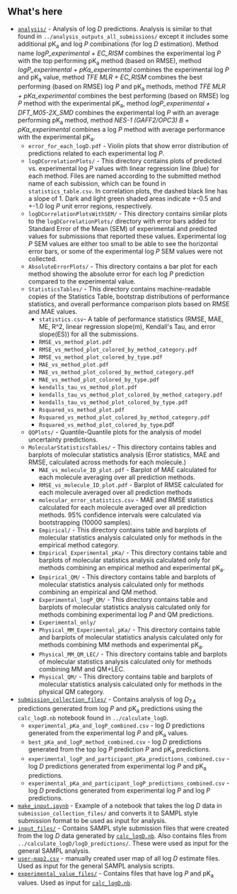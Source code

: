 ## What's here
- [`analysis/`](analysis/) - Analysis of log *D* predictions. Analysis is similar to that found in `../analysis_outputs_all_submissions/` except it includes some additional pK<sub>a</sub> and log *P* combinations (for log *D*  estimation). Method name *logP_experimental + EC_RISM* combines the experimental log *P* with the top performing pK<sub>a</sub> method (based on RMSE), method *logP_experimental + pKa_experimental* combines the experimental log *P* and pK<sub>a</sub> value, method *TFE MLR + EC_RISM* combines the best performing (based on RMSE) log *P* and pK<sub>a</sub> methods, method *TFE MLR + pKa_experimental* combines the best performing (based on RMSE) log *P* method with the experimental pK<sub>a</sub>, method *logP_experimental + DFT_M05-2X_SMD* combines the experimental log *P* with an average performing pK<sub>a</sub> method, method *NES-1 (GAFF2/OPC3) B  + pKa_experimental* combines a log *P* method with average performance with the experimental pK<sub>a</sub>.
  - `error_for_each_logD.pdf` - Violin plots that show error distribution of predictions related to each experimental log *P*.
  - `logDCorrelationPlots/` - This directory contains plots of predicted vs. experimental log *P* values with linear regression line (blue) for each method. Files are named according to the submitted method name of each subission, which can be found in `statistics_table.csv`. In correlation plots, the dashed black line has a slope of 1. Dark and light green shaded areas indicate +-0.5 and +-1.0 log *P* unit error regions, respectively.
  - `logDCorrelationPlotsWithSEM/` - This directory contains similar plots to the `logDCorrelationPlots/` directory with error bars added for Standard Error of the Mean (SEM) of experimental and predicted values for submissions that reported these values. Experimental log *P* SEM values are either too small to be able to see the horizontal error bars, or some of the experimental log *P* SEM values were not collected.
  - `AbsoluteErrorPlots/` - This directory contains a bar plot for each method showing the absolute error for each log *P* prediction compared to the experimental value.
  - `StatisticsTables/` - This directory contains machine-readable copies of the Statistics Table, bootstrap distributions of performance statistics, and overall performance comparison plots based on RMSE and MAE values.
      - `statistics.csv`- A table of performance statistics (RMSE, MAE, ME, R^2, linear regression slope(m), Kendall's Tau, and error slope(ES)) for all the submissions.
      - `RMSE_vs_method_plot.pdf`
      - `RMSE_vs_method_plot_colored_by_method_category.pdf`
      - `RMSE_vs_method_plot_colored_by_type.pdf`
      - `MAE_vs_method_plot.pdf`
      - `MAE_vs_method_plot_colored_by_method_category.pdf`
      - `MAE_vs_method_plot_colored_by_type.pdf`
      - `kendalls_tau_vs_method_plot.pdf`
      - `kendalls_tau_vs_method_plot_colored_by_method_category.pdf`
      - `kendalls_tau_vs_method_plot_colored_by_type.pdf`
      - `Rsquared_vs_method_plot.pdf`                            
      - `Rsquared_vs_method_plot_colored_by_method_category.pdf`                 
      - `Rsquared_vs_method_plot_colored_by_type`.pdf
  - `QQPlots/` - Quantile-Quantile plots for the analysis of model uncertainty predictions.
  - `MolecularStatisticsTables/` - This directory contains tables and barplots of molecular statistics analysis (Error statistics, MAE and RMSE, calculated across methods for each molecule.)
      - `MAE_vs_molecule_ID_plot.pdf` - Barplot of MAE calculated for each molecule averaging over all prediction methods.
      - `RMSE_vs_molecule_ID_plot.pdf` - Barplot of RMSE calculated for each molecule averaged over all prediction methods
      - `molecular_error_statistics.csv` - MAE and RMSE statistics calculated for each molecule averaged over all prediction methods. 95% confidence intervals were calculated via bootstrapping (10000 samples).
      - `Empirical/` - This directory contains table and barplots of molecular statistics analysis calculated only for methods in the empirical method category.
      - `Empirical_Experimental_pKa/` - This directory contains table and barplots of molecular statistics analysis calculated only for methods combining an empirical method and experimental pK<sub>a</sub>.
      - `Empirical_QM/` - This directory contains table and barplots of molecular statistics analysis calculated only for methods combining an empirical and QM method.
      - `Experimental_logP_QM/` - This directory contains table and barplots of molecular statistics analysis calculated only for methods combining experimental log *P* and QM predictions.
      - `Experimental_only/`
      - `Physical_MM_Experimental_pKa/` - This directory contains table and barplots of molecular statistics analysis calculated only for methods combining MM methods and experimental pK<sub>a</sub>.
      - `Physical_MM_QM_LEC/` - This directory contains table and barplots of molecular statistics analysis calculated only for methods combining MM and QM+LEC.
      - `Physical_QM/` - This directory contains table and barplots of molecular statistics analysis calculated only for methods in the physical QM category.
- [`submission_collection_files/`](logD_submission_collection.csv) - Contains analysis of log *D*<sub>7.4</sub> predictions generated from log *P* and pK<sub>a</sub> predictions using the `calc_logD.nb` notebook found in `../calculate_logD`.
  - `experimental_pKa_and_logP_combined.csv` - log *D* predictions generated from the experimental log *P* and pK<sub>a</sub> values.
  - `best_pKa_and_logP_method_combined.csv` - log *D* predictions generated from the top log *P* prediction *P* and pK<sub>a</sub> predictions.
  - `experimental_logP_and_participant_pKa_predictions_combined.csv` - log *D* predictions generated from experimental log *P* and pK<sub>a</sub> predictions.
  - `experimental_pKa_and_participant_logP_predictions_combined.csv` - log *D* predictions generated from experimental log *P* and log *P* predictions.
- [`make_input.ipynb`](make_input.ipynb) - Example of a notebook that takes the log *D* data in `submission_collection_files/` and converts it to SAMPL style submission format to be used as input for analysis.
- [`input_files/`](input_files/) - Contains SAMPL style submission files that were created from the log *D* data generated by [`calc_logD.nb`](calc_logD.nb). Also contains files from `../calculate_logD/logD_predictions/`. These were used as input for the general SAMPL analysis.
- [`user-map2.csv`](user-map2.csv) - manually created user map of all log *D* estimate files. Used as input for the general SAMPL analysis scripts.
- [`experimental_value_files/`](experimental_value_files/) - Contains files that have log *P* and pK<sub>a</sub> values. Used as input for [`calc_logD.nb`](calc_logD.nb).
